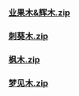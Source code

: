 ### [业果木&辉木.zip](https://raw.githubusercontent.com/VaLueS6655/Genshin_Impact_Teleport/Raw/OptimizationCollectionPackage%2F%5BChinese%5DSDK-China%20Optimized%2F%E6%8F%90%E7%93%A6%E7%89%B9%E6%99%AE%E9%80%9A%E7%89%A9%E8%B5%84%2F%E6%9C%A8%E6%9D%90%2F%E4%B8%9A%E6%9E%9C%E6%9C%A8%26%E8%BE%89%E6%9C%A8.zip)

### [刺葵木.zip](https://raw.githubusercontent.com/VaLueS6655/Genshin_Impact_Teleport/Raw/OptimizationCollectionPackage%2F%5BChinese%5DSDK-China%20Optimized%2F%E6%8F%90%E7%93%A6%E7%89%B9%E6%99%AE%E9%80%9A%E7%89%A9%E8%B5%84%2F%E6%9C%A8%E6%9D%90%2F%E5%88%BA%E8%91%B5%E6%9C%A8.zip)

### [枫木.zip](https://raw.githubusercontent.com/VaLueS6655/Genshin_Impact_Teleport/Raw/OptimizationCollectionPackage%2F%5BChinese%5DSDK-China%20Optimized%2F%E6%8F%90%E7%93%A6%E7%89%B9%E6%99%AE%E9%80%9A%E7%89%A9%E8%B5%84%2F%E6%9C%A8%E6%9D%90%2F%E6%9E%AB%E6%9C%A8.zip)

### [梦见木.zip](https://raw.githubusercontent.com/VaLueS6655/Genshin_Impact_Teleport/Raw/OptimizationCollectionPackage%2F%5BChinese%5DSDK-China%20Optimized%2F%E6%8F%90%E7%93%A6%E7%89%B9%E6%99%AE%E9%80%9A%E7%89%A9%E8%B5%84%2F%E6%9C%A8%E6%9D%90%2F%E6%A2%A6%E8%A7%81%E6%9C%A8.zip)

